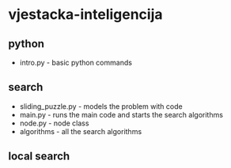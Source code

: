 # vjestacka-inteligencija

## python

-   intro.py - basic python commands

## search

-   sliding_puzzle.py - models the problem with code
-   main.py - runs the main code and starts the search algorithms
-   node.py - node class
-   algorithms - all the search algorithms

## local search
